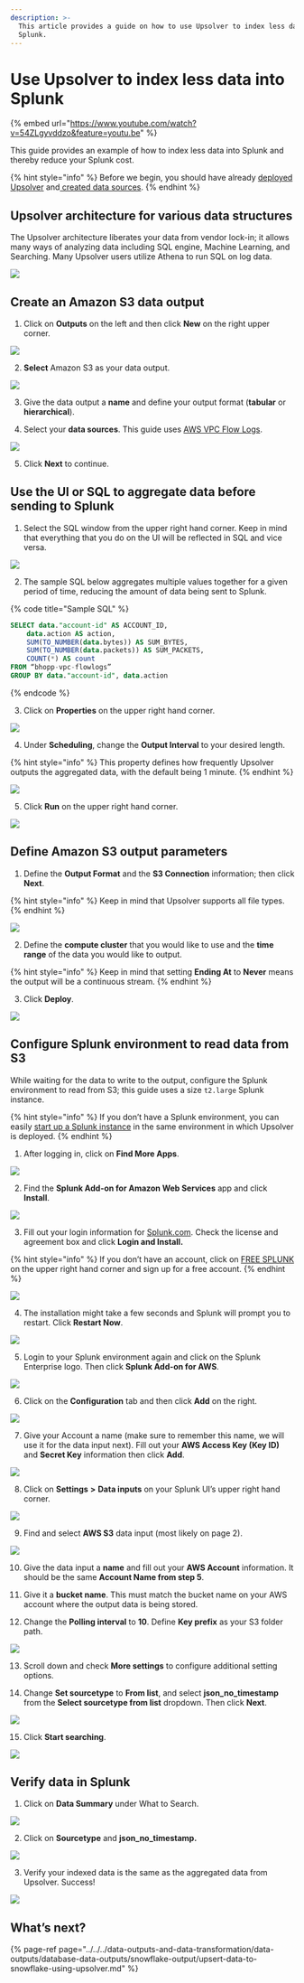 ```yaml
---
description: >-
  This article provides a guide on how to use Upsolver to index less data into
  Splunk.
---
```


# Use Upsolver to index less data into Splunk

{% embed url="https://www.youtube.com/watch?v=54ZLgyvddzo&feature=youtu.be" %}

This guide provides an example of how to index less data into Splunk and thereby reduce your Splunk cost.

{% hint style="info" %}
Before we begin, you should have already [deployed Upsolver](../../start-using-upsolver/upsolver-deployment-guide.md) and[ created data sources](../../../connecting-data-sources/amazon-aws-data-sources/amazon-s3-data-source/quick-guide-s3-data-source-1.md).
{% endhint %}

## Upsolver architecture for various data structures

The Upsolver architecture liberates your data from vendor lock-in; it allows many ways of analyzing data including SQL engine, Machine Learning, and Searching. Many Upsolver users utilize Athena to run SQL on log data.

![](../../../.gitbook/assets/image%20%2821%29.png)

## Create an Amazon S3 data output

1. Click on **Outputs** on the left and then click **New** on the right upper corner.

![](../../../.gitbook/assets/screen-shot-2020-09-04-at-8.41.17-am.png)

2. **Select** Amazon S3 as your data output.

![](../../../.gitbook/assets/screen-shot-2020-09-05-at-11.49.18-am.png)

3. Give the data output a **name** and define your output format \(**tabular** or **hierarchical**\). 

4. Select your **data sources**. This guide uses [AWS VPC Flow Logs](https://docs.aws.amazon.com/vpc/latest/userguide/flow-logs.html).

![](../../../.gitbook/assets/image%20%28134%29.png)

5. Click **Next** to continue.

## Use the UI or SQL to aggregate data before sending to Splunk

1. Select the SQL window from the upper right hand corner. Keep in mind that everything that you do on the UI will be reflected in SQL and vice versa. 

![](../../../.gitbook/assets/screen-shot-2020-09-05-at-11.38.24-am.png)

2. The sample SQL below aggregates multiple values together for a given period of time, reducing the amount of data being sent to Splunk.

{% code title="Sample SQL" %}
```sql
SELECT data."account-id" AS ACCOUNT_ID, 
    data.action AS action, 
    SUM(TO_NUMBER(data.bytes)) AS SUM_BYTES, 
    SUM(TO_NUMBER(data.packets)) AS SUM_PACKETS, 
    COUNT(*) AS count
FROM “bhopp-vpc-flowlogs”
GROUP BY data."account-id", data.action
```
{% endcode %}

3. Click on **Properties** on the upper right hand corner.

![](../../../.gitbook/assets/screen-shot-2020-09-05-at-11.57.12-am.png)

4. Under **Scheduling**, change the **Output Interval** to your desired length. 

{% hint style="info" %}
This property defines how frequently Upsolver outputs the aggregated data, with the default being 1 minute.
{% endhint %}

![](../../../.gitbook/assets/image%20%2838%29.png)

5. Click **Run** on the upper right hand corner.

![](../../../.gitbook/assets/screen-shot-2020-09-05-at-12.00.11-pm.png)

## Define Amazon S3 output parameters

1. Define the **Output Format** and the **S3 Connection** information; then click **Next**. 

{% hint style="info" %}
Keep in mind that Upsolver supports all file types.
{% endhint %}

![](../../../.gitbook/assets/image%20%28110%29.png)

2. Define the **compute cluster** that you would like to use and the **time range** of the data you would like to output. 

{% hint style="info" %}
Keep in mind that setting **Ending At** to **Never** means the output will be a continuous stream. 
{% endhint %}

3. Click **Deploy**.

![](../../../.gitbook/assets/image%20%2856%29.png)

## Configure Splunk environment to read data from S3

While waiting for the data to write to the output, configure the Splunk environment to read from S3; this guide uses a size `t2.large` Splunk instance. 

{% hint style="info" %}
If you don’t have a Splunk environment, you can easily [start up a Splunk instance](https://aws.amazon.com/marketplace/pp/B00PUXWXNE) in the same environment in which Upsolver is deployed.
{% endhint %}

1. After logging in, click on **Find More Apps**.

![](../../../.gitbook/assets/image%20%28136%29.png)

2. Find the **Splunk Add-on for Amazon Web Services** app and click **Install**.

![](../../../.gitbook/assets/image%20%28104%29.png)

3. Fill out your login information for [Splunk.com](http://www.splunk.com/). Check the license and agreement box and click **Login and Install.**

{% hint style="info" %}
If you don’t have an account, click on [FREE SPLUNK](http://www.splunk.com/) on the upper right hand corner and sign up for a free account.
{% endhint %}

![](../../../.gitbook/assets/image%20%2893%29.png)

4. The installation might take a few seconds and Splunk will prompt you to restart. Click **Restart Now**.

![](../../../.gitbook/assets/image%20%2872%29.png)

5. Login to your Splunk environment again and click on the Splunk Enterprise logo. Then click **Splunk Add-on for AWS**.

![](../../../.gitbook/assets/image%20%2851%29.png)

6. Click on the **Configuration** tab and then click **Add** on the right.

![](../../../.gitbook/assets/image%20%28128%29.png)

7. Give your Account a name \(make sure to remember this name, we will use it for the data input next\). Fill out your **AWS Access Key \(Key ID\)** and **Secret Key** information then click **Add**.

![](../../../.gitbook/assets/image%20%2842%29.png)

8. Click on **Settings** **&gt;** **Data inputs** on your Splunk UI’s upper right hand corner.

![](../../../.gitbook/assets/image%20%284%29.png)

9. Find and select **AWS S3** data input \(most likely on page 2\).

![](../../../.gitbook/assets/image%20%28107%29.png)

10. Give the data input a **name** and fill out your **AWS Account** information. It should be the same **Account Name from step 5**. 

11. Give it a **bucket name**. This must match the bucket name on your AWS account where the output data is being stored. 

12. Change the **Polling interval** to **10**. Define **Key prefix** as your S3 folder path.

![](../../../.gitbook/assets/image%20%28140%29.png)

13. Scroll down and check **More settings** to configure additional setting options. 

14. Change **Set sourcetype** to **From list**, and select **json\_no\_timestamp** from the **Select sourcetype from list** dropdown. Then click **Next**.

![](../../../.gitbook/assets/image%20%2861%29.png)

15. Click **Start searching**.

![](../../../.gitbook/assets/image%20%2879%29.png)

## Verify data in Splunk

1. Click on **Data Summary** under What to Search.

![](../../../.gitbook/assets/image%20%2866%29.png)

2. Click on **Sourcetype** and **json\_no\_timestamp.**

![](../../../.gitbook/assets/image%20%2816%29.png)

3. Verify your indexed data is the same as the aggregated data from Upsolver. Success!

![](../../../.gitbook/assets/image%20%2822%29.png)

## What’s next?

{% page-ref page="../../../data-outputs-and-data-transformation/data-outputs/database-data-outputs/snowflake-output/upsert-data-to-snowflake-using-upsolver.md" %}

